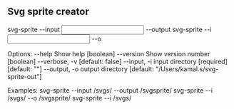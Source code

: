 ## Svg sprite creator
svg-sprite --input <input directory> --output <output directory>
svg-sprite --i <input directory> --o <outpt directory>

Options:
  --help         Show help                                             [boolean]
  --version      Show version number                                   [boolean]
  --verbose, -v                                                 [default: false]
  --input, -i    input directory                        [required] [default: ""]
  --output, -o   output directory     [default: "/Users/kamal.s/svg-sprite-out"]

Examples:
  svg-sprite --input /svgs/ --output /svgsprite/
  svg-sprite --i /svgs/ --o /svgsprite/
  svg-sprite --i /svgs/